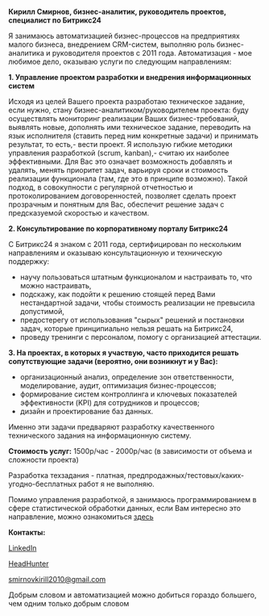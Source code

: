 <strong>Кирилл Смирнов, бизнес-аналитик, руководитель проектов, специалист по Битрикс24</strong>




Я занимаюсь автоматизацией бизнес-процессов на предприятиях малого бизнеса, внедрением CRM-систем, выполняю роль бизнес-аналитика и руководителя проектов с 2011 года. Автоматизация - мое любимое дело, оказываю услуги по следующим направлениям:


<strong>1. Управление проектом разработки и внедрения информационных систем</strong>

Исходя из целей Вашего проекта разработаю техническое задание, если нужно, стану бизнес-аналитиком/руководителем проекта: буду осуществлять мониторинг реализации Ваших бизнес-требований, выявлять новые, дополнять ими техническое задание, переводить на язык исполнителя (ставить перед ним конкретные задачи) и принимать результат, то есть,- вести проект.
Я использую гибкие методики управления разработкой (scrum, kanban),- считаю их наиболее эффективными. Для Вас это означает возможность добавлять и удалять, менять приоритет задач, варьируя сроки и стоимость реализации функционала (там, где это в принципе возможно).
Такой подход, в совокупности с регулярной отчетностью и протоколированием договоренностей, позволяет сделать проект прозрачным и понятным для Вас, обеспечит решение задач с предсказуемой скоростью и качеством.




<strong>2. Консультирование по корпоративному порталу Битрикс24</strong>

С Битрикс24 я знаком с 2011 года, сертифицирован по нескольким направлениям и оказываю консультационную и техническую поддержку:
- научу пользоваться штатным функционалом и настраивать то, что можно настраивать,
- подскажу, как подойти к решению стоящей перед Вами нестандартной задачи, чтобы стоимость реализации не превысила допустимой,
- предостерегу от использования "сырых" решений и постановки задач, которые принципиально нельзя решать на Битрикс24,
- проведу тренинги с персоналом, помогу с организацией аттестации.




<strong>3. На проектах, в которых я участвую, часто приходится решать сопутствующие задачи (вероятно, они возникнут и у Вас):</strong>
- организационный анализ, определение зон ответственности, моделирование, аудит, оптимизация бизнес-процессов;
- формирование систем контроллинга и ключевых показателей эффективности (KPI) для сотрудников и процессов;
- дизайн и проектирование баз данных.

Именно эти задачи предваряют разработку качественного технического задания на информационную систему.




<strong>Стоимость услуг:</strong> 1500р/час - 2000р/час (в зависимости от объема и сложности проекта)

Разработка техзадания - платная, предпродажных/тестовых/каких-угодно-бесплатных работ я не выполняю.




Помимо управления разработкой, я занимаюсь программированием в сфере статистической обработки данных, если Вам интересно это направление, можно ознакомиться [здесь](https://github.com/smirnovkirilll/training_projects)




<strong>Контакты:</strong>

[LinkedIn](https://www.linkedin.com/in/smirnovkirilll)

[HeadHunter](https://www.hh.ru/resume/205ae247ff0277c1e80039ed1f566c4e535477)

smirnovkirill2010@gmail.com




Добрым словом и автоматизацией можно добиться гораздо большего, чем одним только добрым словом
